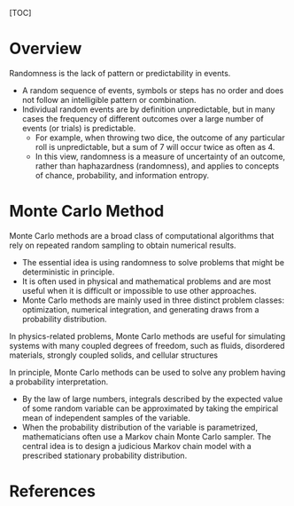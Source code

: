 [TOC]

# Overview

Randomness is the lack of pattern or predictability in events.
- A random sequence of events, symbols or steps has no order and does
  not follow an intelligible pattern or combination.
- Individual random events are by definition unpredictable, but in many
  cases the frequency of different outcomes over a large number of
  events (or trials) is predictable.
    * For example, when throwing two dice, the outcome of any particular
      roll is unpredictable, but a sum of 7 will occur twice as often as
      4.
    * In this view, randomness is a measure of uncertainty of an
      outcome, rather than haphazardness (randomness), and applies to
      concepts of chance, probability, and information entropy.

# Monte Carlo Method

Monte Carlo methods are a broad class of computational algorithms that
rely on repeated random sampling to obtain numerical results.
- The essential idea is using randomness to solve problems that might be
  deterministic in principle.
- It is often used in physical and mathematical problems and are most
  useful when it is difficult or impossible to use other approaches.
- Monte Carlo methods are mainly used in three distinct problem classes:
  optimization, numerical integration, and generating draws from a
  probability distribution.

In physics-related problems, Monte Carlo methods are useful for
simulating systems with many coupled degrees of freedom, such as fluids,
disordered materials, strongly coupled solids, and cellular structures

In principle, Monte Carlo methods can be used to solve any problem
having a probability interpretation.
- By the law of large numbers, integrals described by the expected value
  of some random variable can be approximated by taking the empirical
  mean of independent samples of the variable.
- When the probability distribution of the variable is parametrized,
  mathematicians often use a Markov chain Monte Carlo sampler. The
  central idea is to design a judicious Markov chain model with a
  prescribed stationary probability distribution.

# References

[wiki]: https://en.wikipedia.org/wiki/Randomness
[monte-carlo]: https://en.wikipedia.org/wiki/Monte_Carlo_method
